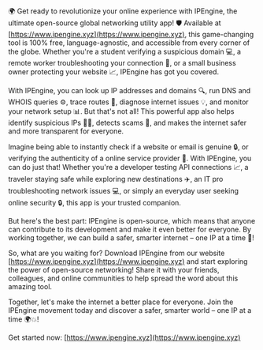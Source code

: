 🌍 Get ready to revolutionize your online experience with IPEngine, the ultimate open-source global networking utility app! 🛡️ Available at [https://www.ipengine.xyz](https://www.ipengine.xyz), this game-changing tool is 100% free, language-agnostic, and accessible from every corner of the globe. Whether you're a student verifying a suspicious domain 💻, a remote worker troubleshooting your connection 🏢, or a small business owner protecting your website 📈, IPEngine has got you covered.

With IPEngine, you can look up IP addresses and domains 🔍, run DNS and WHOIS queries ⚙️, trace routes 📍, diagnose internet issues 💡, and monitor your network setup 📊. But that's not all! This powerful app also helps identify suspicious IPs 🕵️‍♀️, detects scams 🚫, and makes the internet safer and more transparent for everyone.

Imagine being able to instantly check if a website or email is genuine 🔒, or verifying the authenticity of a online service provider 💼. With IPEngine, you can do just that! Whether you're a developer testing API connections 📈, a traveler staying safe while exploring new destinations ✈️, an IT pro troubleshooting network issues 💻, or simply an everyday user seeking online security 🔒, this app is your trusted companion.

But here's the best part: IPEngine is open-source, which means that anyone can contribute to its development and make it even better for everyone. By working together, we can build a safer, smarter internet – one IP at a time 🚀!

So, what are you waiting for? Download IPEngine from our website [https://www.ipengine.xyz](https://www.ipengine.xyz) and start exploring the power of open-source networking! Share it with your friends, colleagues, and online communities to help spread the word about this amazing tool.

Together, let's make the internet a better place for everyone. Join the IPEngine movement today and discover a safer, smarter world – one IP at a time 🌍💥!

Get started now: [https://www.ipengine.xyz](https://www.ipengine.xyz)